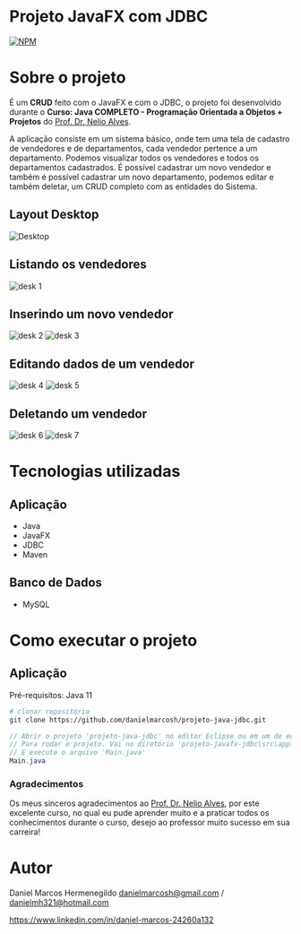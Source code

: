 # Projeto JavaFX com JDBC
[![NPM](https://img.shields.io/npm/l/react)](https://github.com/danielmarcosh/projeto-java-jdbc/blob/master/LICENSE) 

# Sobre o projeto

É um **CRUD** feito com o JavaFX e com o JDBC, o projeto foi desenvolvido durante o **Curso: Java COMPLETO - Programação Orientada a Objetos + Projetos** do [Prof. Dr. Nelio Alves](http://educandoweb.com.br "Site do Prof. Dr. Nelio Alves").

A aplicação consiste em um sistema básico, onde tem uma tela de cadastro de vendedores e de departamentos, cada vendedor pertence a um departamento. Podemos visualizar todos os vendedores e todos os departamentos cadastrados. É possível cadastrar um novo vendedor e também é possível cadastrar um novo departamento, podemos editar e também deletar, um CRUD completo com as entidades do Sistema.

## Layout Desktop
![Desktop](https://github.com/danielmarcosh/projeto-java-jdbc/blob/master/assets/img_projeto_javafx_jdbc.jpg)

## Listando os vendedores
![desk 1](https://github.com/danielmarcosh/projeto-java-jdbc/blob/master/assets/img1_projeto_javafx_jdbc.jpg)

## Inserindo um novo vendedor
![desk 2](https://github.com/danielmarcosh/projeto-java-jdbc/blob/master/assets/img2_projeto_javafx_jdbc.jpg) ![desk 3](https://github.com/danielmarcosh/projeto-java-jdbc/blob/master/assets/img3_projeto_javafx_jdbc.jpg)

## Editando dados de um vendedor
![desk 4](https://github.com/danielmarcosh/projeto-java-jdbc/blob/master/assets/img4_projeto_javafx_jdbc.jpg) ![desk 5](https://github.com/danielmarcosh/projeto-java-jdbc/blob/master/assets/img5_projeto_javafx_jdbc.jpg)

## Deletando um vendedor
![desk 6](https://github.com/danielmarcosh/projeto-java-jdbc/blob/master/assets/img6_projeto_javafx_jdbc.jpg) ![desk 7](https://github.com/danielmarcosh/projeto-java-jdbc/blob/master/assets/img7_projeto_javafx_jdbc.jpg)

# Tecnologias utilizadas
## Aplicação
- Java
- JavaFX
- JDBC
- Maven
## Banco de Dados
- MySQL

# Como executar o projeto

## Aplicação
Pré-requisitos: Java 11

```bash
# clonar repositório
git clone https://github.com/danielmarcosh/projeto-java-jdbc.git
```
```java
// Abrir o projeto 'projeto-java-jdbc' no editor Eclipse ou em um de editor de sua preferencia
// Para rodar o projeto. Vai no diretório 'projeto-javafx-jdbc\src\application\'
// E execute o arquivo 'Main.java'
Main.java
```

### Agradecimentos
Os meus sinceros agradecimentos ao [Prof. Dr. Nelio Alves](http://educandoweb.com.br "Site do Prof. Dr. Nelio Alves"), por este excelente curso, no qual eu pude aprender muito e a praticar todos os conhecimentos durante o curso, desejo ao professor muito sucesso em sua carreira!

# Autor

Daniel Marcos Hermenegildo
danielmarcosh@gmail.com / danielmh321@hotmail.com

https://www.linkedin.com/in/daniel-marcos-24260a132
